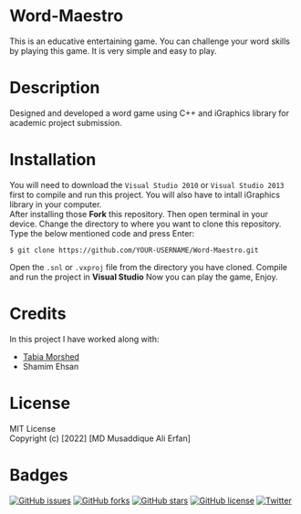 # Word-Maestro
This is an educative entertaining game. You can challenge your word skills by playing this game. It is very simple and easy to play.
# Description
Designed and developed a word game using C++ and iGraphics library for academic project submission.  
# Installation
You will need to download the `Visual Studio 2010` or `Visual Studio 2013` first to compile and run this project. You will also have to intall iGraphics library in your computer.  
After installing those **Fork** this repository. Then open terminal in your device. Change the directory to where you want to clone this repository. Type the below mentioned code and press Enter:  
```
$ git clone https://github.com/YOUR-USERNAME/Word-Maestro.git
```
Open the `.snl` or `.vxproj` file from the directory you have cloned. Compile and run the project in **Visual Studio** Now you can play the game, Enjoy.
# Credits
In this project I have worked along with:
 - [Tabia Morshed](https://github.com/tprokriti)
 - Shamim Ehsan
# License
MIT License  
Copyright (c) [2022]  [MD Musaddique Ali Erfan]
# Badges
[![GitHub issues](https://img.shields.io/github/issues/MMALI3287/Word-Maestro)](https://github.com/MMALI3287/Word-Maestro/issues)
[![GitHub forks](https://img.shields.io/github/forks/MMALI3287/Word-Maestro)](https://github.com/MMALI3287/Word-Maestro/network)
[![GitHub stars](https://img.shields.io/github/stars/MMALI3287/Word-Maestro)](https://github.com/MMALI3287/Word-Maestro/stargazers)
[![GitHub license](https://img.shields.io/github/license/MMALI3287/Word-Maestro)](https://github.com/MMALI3287/Word-Maestro/blob/master/LICENSE)
[![Twitter](https://img.shields.io/twitter/url?style=social)]((https://twitter.com/MusaddiqueMMALI/status/1524051753943322624))
